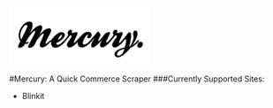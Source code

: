 ![Logo](/assets/MercuryLogo.png)

#Mercury: A Quick Commerce Scraper
###Currently Supported Sites: 
* Blinkit
